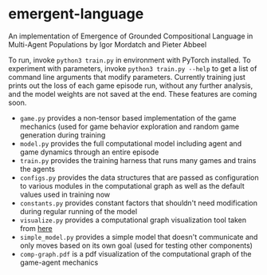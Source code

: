 # emergent-language
An implementation of Emergence of Grounded Compositional Language in Multi-Agent Populations by Igor Mordatch and Pieter Abbeel

To run, invoke `python3 train.py` in environment with PyTorch installed. To experiment with parameters, invoke `python3 train.py --help` to get a list of command line arguments that modify parameters. Currently training just prints out the loss of each game episode run, without any further analysis, and the model weights are not saved at the end. These features are coming soon.

* `game.py` provides a non-tensor based implementation of the game mechanics (used for game behavior exploration and random game generation during training
* `model.py` provides the full computational model including agent and game dynamics through an entire episode
* `train.py` provides the training harness that runs many games and trains the agents
* `configs.py` provides the data structures that are passed as configuration to various modules in the computational graph as well as the default values used in training now
* `constants.py` provides constant factors that shouldn't need modification during regular running of the model
* `visualize.py` provides a computational graph visualization tool taken from [here](https://github.com/szagoruyko/functional-zoo/blob/master/visualize.py)
* `simple_model.py` provides a simple model that doesn't communicate and only moves based on its own goal (used for testing other components)
* `comp-graph.pdf` is a pdf visualization of the computational graph of the game-agent mechanics
